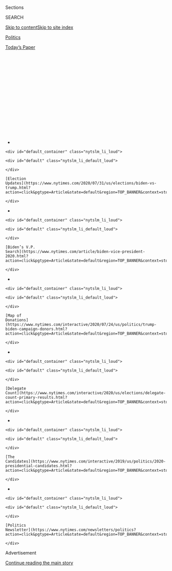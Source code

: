 <div id="app">

<div>

<div>

<div>

<div class="NYTAppHideMasthead css-1q2w90k e1suatyy0">

<div class="section css-ui9rw0 e1suatyy2">

<div class="css-eph4ug er09x8g0">

<div class="css-6n7j50">

</div>

<span class="css-1dv1kvn">Sections</span>

<div class="css-10488qs">

<span class="css-1dv1kvn">SEARCH</span>

</div>

[Skip to content](#site-content)[Skip to site
index](#site-index)

</div>

<div id="masthead-section-label" class="css-1wr3we4 eaxe0e00">

[Politics](https://www.nytimes.com/section/politics)

</div>

<div class="css-10698na e1huz5gh0">

</div>

</div>

<div id="masthead-bar-one" class="section hasLinks css-15hmgas e1csuq9d3">

<div class="css-uqyvli e1csuq9d0">

</div>

<div class="css-1uqjmks e1csuq9d1">

</div>

<div class="css-9e9ivx">

[](https://myaccount.nytimes.com/auth/login?response_type=cookie&client_id=vi)

</div>

<div class="css-1bvtpon e1csuq9d2">

[Today’s
Paper](https://www.nytimes.com/section/todayspaper)

</div>

</div>

</div>

</div>

<div data-aria-hidden="false">

<div id="site-content" data-role="main">

<div>

<div class="css-1aor85t" style="opacity:0.000000001;z-index:-1;visibility:hidden">

<div class="css-1hqnpie">

<div class="css-epjblv">

<span class="css-17xtcya">[Politics](/section/politics)</span><span class="css-x15j1o">|</span><span class="css-fwqvlz">Tammy
Duckworth Is Battle Tested. Could She Help Joe Biden in His Biggest
Mission?</span>

</div>

<div class="css-k008qs">

<div class="css-1iwv8en">

<span class="css-18z7m18"></span>

<div>

</div>

</div>

<span class="css-1n6z4y">https://nyti.ms/2Ze4KXE</span>

<div class="css-1705lsu">

<div class="css-4xjgmj">

<div class="css-4skfbu" data-role="toolbar" data-aria-label="Social Media Share buttons, Save button, and Comments Panel with current comment count" data-testid="share-tools">

  - 
  - 
  - 
  - 
    
    <div class="css-6n7j50">
    
    </div>

  - 
  - 

</div>

</div>

</div>

</div>

</div>

</div>

<div id="NYT_TOP_BANNER_REGION" class="css-13pd83m">

<div>

<div id="styln-elections-notifications-menu" class="section interactive-content interactive-size-medium css-1edisqu">

<div class="css-17ih8de interactive-body">

<div class="nytslm_innerContainer" data-aria-live="polite">

<div class="nytslm_title">

</div>

  - 
    
    <div id="default_container" class="nytslm_li_loud">
    
    <div id="default" class="nytslm_li_default_loud">
    
    </div>
    
    [Election
    Updates](https://www.nytimes.com/2020/07/31/us/elections/biden-vs-trump.html?action=click&pgtype=Article&state=default&region=TOP_BANNER&context=storylines_menu)
    
    </div>

  - 
    
    <div id="default_container" class="nytslm_li_loud">
    
    <div id="default" class="nytslm_li_default_loud">
    
    </div>
    
    [Biden’s V.P.
    Search](https://www.nytimes.com/article/biden-vice-president-2020.html?action=click&pgtype=Article&state=default&region=TOP_BANNER&context=storylines_menu)
    
    </div>

  - 
    
    <div id="default_container" class="nytslm_li_loud">
    
    <div id="default" class="nytslm_li_default_loud">
    
    </div>
    
    [Map of
    Donations](https://www.nytimes.com/interactive/2020/07/24/us/politics/trump-biden-campaign-donors.html?action=click&pgtype=Article&state=default&region=TOP_BANNER&context=storylines_menu)
    
    </div>

  - 
    
    <div id="default_container" class="nytslm_li_loud">
    
    <div id="default" class="nytslm_li_default_loud">
    
    </div>
    
    [Delegate
    Count](https://www.nytimes.com/interactive/2020/us/elections/delegate-count-primary-results.html?action=click&pgtype=Article&state=default&region=TOP_BANNER&context=storylines_menu)
    
    </div>

  - 
    
    <div id="default_container" class="nytslm_li_loud">
    
    <div id="default" class="nytslm_li_default_loud">
    
    </div>
    
    [The
    Candidates](https://www.nytimes.com/interactive/2019/us/politics/2020-presidential-candidates.html?action=click&pgtype=Article&state=default&region=TOP_BANNER&context=storylines_menu)
    
    </div>

  - 
    
    <div id="default_container" class="nytslm_li_loud">
    
    <div id="default" class="nytslm_li_default_loud">
    
    </div>
    
    [Politics
    Newsletter](https://www.nytimes.com/newsletters/politics?action=click&pgtype=Article&state=default&region=TOP_BANNER&context=storylines_menu)
    
    </div>

</div>

</div>

</div>

</div>

</div>

<div id="top-wrapper" class="css-1sy8kpn">

<div id="top-slug" class="css-l9onyx">

Advertisement

</div>

[Continue reading the main
story](#after-top)

<div class="ad top-wrapper" style="text-align:center;height:100%;display:block;min-height:250px">

<div id="top" class="place-ad" data-position="top" data-size-key="top">

</div>

</div>

<div id="after-top">

</div>

</div>

<div>

<div id="sponsor-wrapper" class="css-1hyfx7x">

<div id="sponsor-slug" class="css-19vbshk">

Supported by

</div>

[Continue reading the main
story](#after-sponsor)

<div id="sponsor" class="ad sponsor-wrapper" style="text-align:center;height:100%;display:block">

</div>

<div id="after-sponsor">

</div>

</div>

<div class="css-186x18t">

</div>

<div class="css-1vkm6nb ehdk2mb0">

# Tammy Duckworth Is Battle Tested. Could She Help Joe Biden in His Biggest Mission?

</div>

The Biden campaign is vetting Ms. Duckworth, a senator and a veteran
with a compelling life story, as a potential running mate. “I can push
back against Trump in a way others can’t,” she says.

<div class="css-79elbk" data-testid="photoviewer-wrapper">

<div class="css-z3e15g" data-testid="photoviewer-wrapper-hidden">

</div>

<div class="css-1a48zt4 ehw59r15" data-testid="photoviewer-children">

![<span class="css-16f3y1r e13ogyst0" data-aria-hidden="true">Senator
Tammy Duckworth, Democrat of Illinois, during a Senate Armed Services
Committee hearing last year. The Biden campaign is considering Ms.
Duckworth in its search for a running
mate.</span><span class="css-cnj6d5 e1z0qqy90" itemprop="copyrightHolder"><span class="css-1ly73wi e1tej78p0">Credit...</span><span><span>Erin
Schaff/The New York
Times</span></span></span>](https://static01.nyt.com/images/2020/06/24/us/politics/00duckworth1/00duckworth1-articleLarge.jpg?quality=75&auto=webp&disable=upscale)

</div>

</div>

<div class="css-18e8msd">

<div class="css-vp77d3 epjyd6m0">

<div class="css-1baulvz">

By [<span class="css-1baulvz last-byline" itemprop="name">Jennifer
Steinhauer</span>](https://www.nytimes.com/by/jennifer-steinhauer)

</div>

</div>

  - 
    
    <div class="css-ld3wwf e16638kd2">
    
    Published June 25, 2020Updated July 31,
    2020
    
    </div>

  - 
    
    <div class="css-4xjgmj">
    
    <div class="css-pvvomx" data-role="toolbar" data-aria-label="Social Media Share buttons, Save button, and Comments Panel with current comment count" data-testid="share-tools">
    
      - 
      - 
      - 
      - 
        
        <div class="css-6n7j50">
        
        </div>
    
      - 
      - 
    
    </div>
    
    </div>

</div>

</div>

<div class="section meteredContent css-1r7ky0e" name="articleBody" itemprop="articleBody">

<div class="css-1fanzo5 StoryBodyCompanionColumn">

<div class="css-53u6y8">

Dan Milberg is a retired Army helicopter pilot who voted for Donald J.
Trump in 2016, and does not wish to vote for him again. But before he
can consider pulling the lever for former Vice President Joseph R. Biden
Jr., he needs to know who his running mate will be.

“It might be someone too progressive,” said Mr. Milberg, who lives in
Robertsville, Mo.

The one person who would put him at ease, Mr. Milberg said, is the pilot
whose seemingly lifeless body he lifted from a helicopter in 2004, her
legs blown off by a rocket-­propelled grenade not far from Baghdad:
Senator [Tammy
Duckworth](https://www.nytimes.com/2020/07/08/us/politics/tucker-carlson-tammy-duckworth.html)
of Illinois.

It is not so much the event that indelibly marked both of their lives
and earned Ms. Duckworth a purple heart that draws him to her, Mr.
Milberg said. Rather, he continued, she “is moderate enough that I think
she can be appealing.”

Ms. Duckworth is among more than one dozen women [who have been
considered by the Biden
campaign](https://www.nytimes.com/article/biden-vice-president-2020.html)
to join his ticket, and she is among a smaller group asked to submit
documents for vetting. But she is rarely talked up by Washington’s
consultant class.

</div>

</div>

<div class="css-1fanzo5 StoryBodyCompanionColumn">

<div class="css-53u6y8">

She is not one of the Democratic senators who ran for the top job this
cycle and then became part of the [vice-presidential
search](https://www.nytimes.com/2020/06/26/us/politics/biden-vice-president-voters.html).
She is not from a battleground state; vice-presidential candidates often
are. She is not among the running-mate contenders who are black; many
leading Democrats feel Mr. Biden should choose a black woman, in part
because of the [growing public attention to and
support](https://www.nytimes.com/2020/06/05/us/politics/polling-george-floyd-protests-racism.html)
for fighting systemic racism. Her politics are in some ways abstruse;
she largely votes with her party but she is not particularly identified
with any progressive cause, other than an [often
bipartisan](https://www.nytimes.com/2019/03/16/us/politics/vote-vets-concerned-veterans-america.html)
distaste for protracted foreign entanglements.

But presidential candidates generally try to find a running mate who can
both complement and highlight their own political qualities, and in that
sense, some experts say, Ms. Duckworth fits the bill.

</div>

</div>

<div>

</div>

<div class="css-1fanzo5 StoryBodyCompanionColumn">

<div class="css-53u6y8">

“Let’s say Biden makes this all about restoring decency in America — you
are looking at people you think can help solidify that,” said Joel
Benenson, a chief strategist for President Barack Obama and Hillary
Clinton’s presidential campaigns.

“Tammy Duckworth has some policy chops,” he said. “She is obviously
someone who has been prominent enough to speak at the last three
Democratic conventions. She served in the House, she won a Senate seat
and she brings credentials around armed services and veterans. She is
center left, and you know I think that is where Biden is.”

</div>

</div>

<div class="css-1fanzo5 StoryBodyCompanionColumn">

<div class="css-53u6y8">

Ms. Duckworth, who has two daughters, was the first senator to give
birth while in office and the first to bring her newborn to the floor
for a vote. Her mother is Thai of Chinese descent, and her father was a
white veteran who fell on such hard times that Ms. Duckworth once helped
support the family while growing up by selling flowers on the side of
the road in Honolulu.

</div>

</div>

<div class="css-79elbk" data-testid="photoviewer-wrapper">

<div class="css-z3e15g" data-testid="photoviewer-wrapper-hidden">

</div>

<div class="css-1a48zt4 ehw59r15" data-testid="photoviewer-children">

![<span class="css-16f3y1r e13ogyst0" data-aria-hidden="true">Ms.
Duckworth arrived at the Capitol with her daughter Maile, who was 10
days old, for a vote in
2018.</span><span class="css-cnj6d5 e1z0qqy90" itemprop="copyrightHolder"><span class="css-1ly73wi e1tej78p0">Credit...</span><span>Erin
Schaff for The New York
Times</span></span>](https://static01.nyt.com/images/2020/08/02/us/politics/00duckworth3/merlin_137064162_ce9ac2cb-eccd-4835-a4aa-c28f7d83c5ad-articleLarge.jpg?quality=75&auto=webp&disable=upscale)

</div>

</div>

<div class="css-1fanzo5 StoryBodyCompanionColumn">

<div class="css-53u6y8">

Her background and experience could prove a boon in places around the
country that resemble Southern Illinois, firmly Trump territory but
where she too has prevailed.

“I can push back against Trump in a way others can’t,” Ms. Duckworth
said in a telephone interview from her car last week as she waited to
attend a Juneteenth demonstration in Grant Park in
Chicago.

<div id="NYT_MAIN_CONTENT_1_REGION" class="css-9tf9ac">

<div>

<div id="styln-nfldraft-updates-block" class="section interactive-content interactive-size-medium css-1ftcdic">

<div class="css-17ih8de interactive-body">

<div id="styln-briefing-block" data-asset-id="">

<div class="briefing-block-header-section">

# [Latest Updates: 2020 Election](https://www.nytimes.com/2020/07/31/us/elections/biden-vs-trump.html?action=click&pgtype=Article&state=default&region=MAIN_CONTENT_1&context=storylines_live_updates)

<div class="briefing-block-ts">

Updated 2020-08-01T01:26:45.732Z

</div>

</div>

  - [Kamala Harris, a top vice-presidential contender, confronts double
    standards.](https://www.nytimes.com/2020/07/31/us/elections/biden-vs-trump.html?action=click&pgtype=Article&state=default&region=MAIN_CONTENT_1&context=storylines_live_updates#link-29fdff45)
  - [Karen Bass and Susan Rice are rising on Biden’s vice-presidential
    shortlist.](https://www.nytimes.com/2020/07/31/us/elections/biden-vs-trump.html?action=click&pgtype=Article&state=default&region=MAIN_CONTENT_1&context=storylines_live_updates#link-13ec3d9c)
  - [Trump says Russian bounties to kill U.S. troops ‘never took
    place.’](https://www.nytimes.com/2020/07/31/us/elections/biden-vs-trump.html?action=click&pgtype=Article&state=default&region=MAIN_CONTENT_1&context=storylines_live_updates#link-49e9a016)

<div class="briefing-block-footer">

<div class="briefing-block-footer-meta">

[See more
updates](https://www.nytimes.com/2020/07/31/us/elections/biden-vs-trump.html?action=click&pgtype=Article&state=default&region=MAIN_CONTENT_1&context=storylines_live_updates)

</div>

</div>

</div>

</div>

</div>

</div>

</div>

“I can say, ‘Listen, that American flag is the same flag that would
drape my father’s coffin, my coffin, my husband’s coffin and my
brother’s.’ It has draped them for generations,” she said. “No one
respects that flag more than I have. But I will respect the right to
protest it, too.”

Two people with knowledge of the vetting process say that Ms.
Duckworth’s early interviews with the Biden campaign were impressive
enough to make her a contender.

Ms. Duckworth, 52, was born Ladda Duckworth in Bangkok. Her father, who
served two tours in Vietnam, moved the family around Asia as a program
director for the United Nations and for the private sector. “I got to
see America in many ways through the eyes of other nations,” she said.
(She is fluent in Thai and Indonesian.)

</div>

</div>

<div class="css-1fanzo5 StoryBodyCompanionColumn">

<div class="css-53u6y8">

He moved the family to Hawaii after losing his job, when Ms. Duckworth
was in her last year of high school. The family was forced to live in a
low-rent hotel in Waikiki with the financial help of a 90-year-old woman
who volunteered at the local American Legion, making do with food
stamps, school lunches and her odd jobs. “I learned about the kindness
of people,” she said.

After graduating from the University of Hawaii, she headed to Washington
to pursue a master of arts in international affairs at George Washington
University, largely because she wanted to join the foreign service.
While there, she joined the Army Reserve Officer Training Corps in part
for the class credits.

“I didn’t crave to join the military,” she said. “But I just absolutely
fell in love with the Army. Even during basic training, I, many times,
locked myself in the latrines to cry my eyes out. But because it was so
hard in the Army, it didn’t matter that I was a little Asian girl. It
was all about, Can you shoot straight? Can you show leadership
abilities?” She moved to Illinois and joined the Illinois National Guard
in
1996.

<div class="css-79elbk" data-testid="photoviewer-wrapper">

<div class="css-z3e15g" data-testid="photoviewer-wrapper-hidden">

</div>

<div class="css-1a48zt4 ehw59r15" data-testid="photoviewer-children">

<div class="css-zgakxe erfvjey0">

<span class="css-1ly73wi e1tej78p0">Image</span>

<div class="css-zjzyr8">

<div data-testid="lazyimage-container" style="height:581.2888888888889px">

</div>

</div>

</div>

<span class="css-16f3y1r e13ogyst0" data-aria-hidden="true">Ms.
Duckworth testified during a Senate Veterans’ Affairs Committee hearing
in 2005, after she was injured in
Iraq.</span><span class="css-cnj6d5 e1z0qqy90" itemprop="copyrightHolder"><span class="css-1ly73wi e1tej78p0">Credit...</span><span>Chip
Somodevilla/Reuters</span></span>

</div>

</div>

Her colleagues in the military described Ms. Duckworth as deliberate and
serious when in uniform, but jovial and even silly during downtime.
“You’d be lying under the helicopter out in the sand,” Mr. Milberg
said, “any subject could pop up and we would be making jokes and
carrying on.”

In 2004, Randy Sikowski was an operations officer in the Illinois
National Guard charged with finding commissioned officers for a mission
to Iraq, and Ms. Duckworth was the first to raise her hand. The unit was
stationed in Balad, known as “Mortaritaville” because of the constant
incoming fire.

The day of the event that would change Ms. Duckworth’s life forever was
“a pretty generic one,” Mr. Milberg said. They buzzed around moving
people and supplies, stopped at a base in Baghdad to pick up some
Christmas presents, then had a milkshake before making one last-minute
pickup.

</div>

</div>

<div class="css-1fanzo5 StoryBodyCompanionColumn">

<div class="css-53u6y8">

Ms. Duckworth had been doing the flying all day so Mr. Milberg requested
to take the last flight, enjoying his gentle dives between the palm
trees. Suddenly, about 15 minutes from their destination, three large
noises and a pop echoed through the helicopter, which started shaking
violently.

Mr. Milberg managed to land the aircraft on a small strip of open woods.
Only then did he look over.

A grenade had punctured the floor of the cockpit near his partner.

“I saw Tammy leaning against the instrument panel. Her head was resting
on it, facing me. Her face was grayish colored,” he recalled. “I pretty
much thought the worst.”

He and others dragged her to safety through a large field.

“We were running through this stuff trying to carry her,” he said. “We
would fall, get back up, walk two steps, fall.”

Mr. Sikowski did not see the woman he recruited for that mission again
until the following year, when he went to see Ms. Duckworth at Walter
Reed National Military Medical Center. “I will never forget coming
around the corner,” he said, choking back tears. “Tammy was in a
wheelchair. I still remember what she said to me: ‘I don’t know how you
made it there after I left.’ She was worried about me.”

That summer, Kevin Conlon, an activist who raises money for Democrats,
got a call. “A person says, ‘This is Captain Tammy Duckworth. I am
calling from Walter Reed Hospital. I was in Iraq, I got shot down, but I
want to run for Congress. Can you help me?’” (She discharged herself
from Walter Reed early in order to begin campaigning.)

Ms. Duckworth was already on the radar screens of Senator Richard J.
Durbin, Democrat of Illinois, who had seen her testify at a hearing on
military health care just a few months after her injury, and Rahm
Emanuel, at the time a congressman in charge of the Democratic Party’s
recruitment efforts for the 2006 election.

</div>

</div>

<div class="css-1fanzo5 StoryBodyCompanionColumn">

<div class="css-53u6y8">

Mr. Emanuel was also making a big effort to get veterans to run.

“She is very methodical,” he said “We started to get to know each other
before I actually recruited her.”

Ms. Duckworth narrowly lost that first bid in 2006 for an open seat in
the Chicago suburbs to Representative Peter Roskam, a Republican. Weeks
later, she was named director of the Illinois Department of Veterans
Affairs. In 2009, she moved to the post of assistant secretary in the
U.S. Department of Veterans Affairs.

In 2012, the Tea Party stalwart Joe Walsh, a first-term congressman, saw
his House district redrawn to be more Democratic. Ms. Duckworth made
another run, and she easily won.

Mr. Walsh still gripes about that 2012 race, describing it as one that
Ms. Duckworth was “handpicked” to win. The Democrats, he said, “set her
up with a wonderful congressional district that was impossible for me to
win.”

Representative Cheri Bustos, another Illinois Democrat, said Ms.
Duckworth has not had it easy. She recalled seeing her at a lunch event
struggling with her tray and her lingering injuries. “It occurred to me
to ask her, ‘Tammy, are you ever in pain?’ And she looked at me with a
smile and said, ‘Yeah.’ That’s Tammy. She never complains.”

Four years after her first House win, just a few months after having her
first child, she easily defeated Senator Mark S. Kirk, a Republican, in
a race for the seat once held by Mr. Obama.

</div>

</div>

<div class="css-79elbk" data-testid="photoviewer-wrapper">

<div class="css-z3e15g" data-testid="photoviewer-wrapper-hidden">

</div>

<div class="css-1a48zt4 ehw59r15" data-testid="photoviewer-children">

<div class="css-1xdhyk6 erfvjey0">

<span class="css-1ly73wi e1tej78p0">Image</span>

<div class="css-zjzyr8">

<div data-testid="lazyimage-container" style="height:261px">

</div>

</div>

</div>

<span class="css-16f3y1r e13ogyst0" data-aria-hidden="true">Ms.
Duckworth on stage as Michelle Obama spoke at an event sponsored by the
Iraq and Afghanistan Veterans of America in
2008.</span><span class="css-cnj6d5 e1z0qqy90" itemprop="copyrightHolder"><span class="css-1ly73wi e1tej78p0">Credit...</span><span>Damon
Winter/The New York Times</span></span>

</div>

</div>

<div class="css-1fanzo5 StoryBodyCompanionColumn">

<div class="css-53u6y8">

In the Senate, Ms. Duckworth is best known for working on veterans and
military issues, like a bill to help reduce veteran suicide and to help
returning veterans find jobs in the private sector.

</div>

</div>

<div class="css-1fanzo5 StoryBodyCompanionColumn">

<div class="css-53u6y8">

Her dramatic military story endears her to audiences, but her
hardscrabble upbringing and life as a working mom are what help her
connect. “Once they let a soldier through the door at the Corn Growers
Association, then I get to talk to them about everything else,” she
said.

But she does not shrug away her brush with death.

“Not a day goes by that I don’t wake up and think of Dan carrying me
through the field,” she said. “I wake up every day thinking I am never
going to make Dan regret saving my
life.”

</div>

</div>

<div>

</div>

</div>

<div>

</div>

<div>

</div>

<div id="NYT_BELOW_MAIN_CONTENT_REGION">

<div>

<div id="STLYN_guide_v1_STYLN_guide_a" class="section css-l08pwh interactive-content interactive-size-medium">

<div class="css-17ih8de interactive-body">

<div class="g-story g-freebird g-max-limit" data-preview-slug="styln-scroll-guide">

</div>

<div id="g-electionguide-id" class="g-electionguide">

<div class="g-electionguide-container">

<div class="g-electionguide-wrapper">

<div class="g-electionguide-logo">

</div>

# Our 2020 Election Guide

Updated July 31, 2020

  - 
    
    -----
    
    ## The Latest
    
      - President Trump’s assault on the Postal Service is intersecting
        with his attacks on mail-in voting. [Voting rights groups say it
        is a recipe for
        disaster.](https://www.nytimes.com/2020/07/31/us/politics/trump-usps-mail-delays.html?action=click&pgtype=Article&state=default&region=BELOW_MAIN_CONTENT&context=storylines_guide)

  - 
    
    -----
    
    ## Biden’s V.P. Search
    
      - [Here are 13
        women](https://www.nytimes.com/article/biden-vice-president-2020.html?action=click&pgtype=Article&state=default&region=BELOW_MAIN_CONTENT&context=storylines_guide)
        who have been under consideration to be Joe Biden’s running
        mate, and why each might be chosen — and might not be.

  - 
    
    -----
    
    ## Keep Up With Our Coverage
    
      - Get an
        [email](https://www.nytimes.com/newsletters/politics?action=click&pgtype=Article&state=default&region=BELOW_MAIN_CONTENT&context=storylines_guide)
        recapping the day’s news
    
    <!-- end list -->
    
      - Download our mobile app on
        [iOS](https://apps.apple.com/us/app/nytimes/id284862083?ls=1&mat_click_id=5c79ae7455014fd1bd66b5610c05b8f2-20191112-16948&referrer=mat_click_id%3D5c79ae7455014fd1bd66b5610c05b8f2-20191112-16948%26link_click_id%3D722930677036718082)
        and
        [Android](http://a.localytics.com/android?id=com.nytimes.android&referrer=utm_source%3Dother_nyt_mobile_web%26utm_medium%3DWeb%2520page%26utm_term%3DGeneral%2520Mobile%2520Page%26utm_campaign%3DNYT%2520Mobile%2520General%2520Page)
        and turn on Breaking News and Politics alerts

</div>

</div>

</div>

</div>

</div>

</div>

</div>

<div>

</div>

<div>

<div id="bottom-wrapper" class="css-1ede5it">

<div id="bottom-slug" class="css-l9onyx">

Advertisement

</div>

[Continue reading the main
story](#after-bottom)

<div id="bottom" class="ad bottom-wrapper" style="text-align:center;height:100%;display:block;min-height:90px">

</div>

<div id="after-bottom">

</div>

</div>

</div>

</div>

</div>

## Site Index

<div>

</div>

## Site Information Navigation

  - [© <span>2020</span> <span>The New York Times
    Company</span>](https://help.nytimes.com/hc/en-us/articles/115014792127-Copyright-notice)

<!-- end list -->

  - [NYTCo](https://www.nytco.com/)
  - [Contact
    Us](https://help.nytimes.com/hc/en-us/articles/115015385887-Contact-Us)
  - [Work with us](https://www.nytco.com/careers/)
  - [Advertise](https://nytmediakit.com/)
  - [T Brand Studio](http://www.tbrandstudio.com/)
  - [Your Ad
    Choices](https://www.nytimes.com/privacy/cookie-policy#how-do-i-manage-trackers)
  - [Privacy](https://www.nytimes.com/privacy)
  - [Terms of
    Service](https://help.nytimes.com/hc/en-us/articles/115014893428-Terms-of-service)
  - [Terms of
    Sale](https://help.nytimes.com/hc/en-us/articles/115014893968-Terms-of-sale)
  - [Site
    Map](https://spiderbites.nytimes.com)
  - [Help](https://help.nytimes.com/hc/en-us)
  - [Subscriptions](https://www.nytimes.com/subscription?campaignId=37WXW)

</div>

</div>

</div>

</div>
